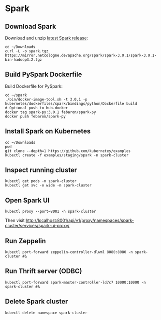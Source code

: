 # Spark

## Download Spark

Download and unzip [latest Spark release](https://spark.apache.org/downloads.html):

```shell
cd ~/Downloads
curl -L -o spark.tgz https://mirror.netcologne.de/apache.org/spark/spark-3.0.1/spark-3.0.1-bin-hadoop3.2.tgz
```

## Build PySpark Dockerfile

Build Dockerfile for PySpark:

```shell
cd ~/spark
./bin/docker-image-tool.sh -t 3.0.1 -p kubernetes/dockerfiles/spark/bindings/python/Dockerfile build
# Optional push to hub.docker
docker tag spark-py:3.0.1 febaron/spark-py
docker push febaron/spark-py
```

## Install Spark on Kubernetes

```shell
cd ~/Downloads
pwd
git clone --depth=1 https://github.com/kubernetes/examples
kubectl create -f examples/staging/spark -n spark-cluster
```

## Inspect running cluster

```shell
kubectl get pods -n spark-cluster
kubectl get svc -o wide -n spark-cluster
```

## Open Spark UI

```shell
kubectl proxy --port=8001 -n spark-cluster
```

Then visit [http://localhost:8001/api/v1/proxy/namespaces/spark-cluster/services/spark-ui-proxy/](http://localhost:8001/api/v1/proxy/namespaces/spark-cluster/services/spark-ui-proxy/)

## Run Zeppelin

```shell
kubectl port-forward zeppelin-controller-dlwml 8080:8080 -n spark-cluster #&
```

## Run Thrift server (ODBC)

```shell
kubectl port-forward spark-master-controller-ld7c7 10000:10000 -n spark-cluster #&
```

## Delete Spark cluster

```shell
kubectl delete namespace spark-cluster
```
